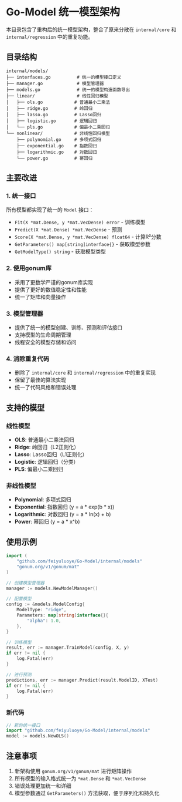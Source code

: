 # Go-Model 统一模型架构

本目录包含了重构后的统一模型架构，整合了原来分散在 `internal/core` 和 `internal/regression` 中的重复功能。

## 目录结构

```
internal/models/
├── interfaces.go          # 统一的模型接口定义
├── manager.go             # 模型管理器
├── models.go              # 统一的模型构造函数导出
├── linear/                # 线性回归模型
│   ├── ols.go            # 普通最小二乘法
│   ├── ridge.go          # 岭回归
│   ├── lasso.go          # Lasso回归
│   ├── logistic.go       # 逻辑回归
│   └── pls.go            # 偏最小二乘回归
└── nonlinear/            # 非线性回归模型
    ├── polynomial.go     # 多项式回归
    ├── exponential.go    # 指数回归
    ├── logarithmic.go    # 对数回归
    └── power.go          # 幂回归
```

## 主要改进

### 1. 统一接口
所有模型都实现了统一的 `Model` 接口：
- `Fit(X *mat.Dense, y *mat.VecDense) error` - 训练模型
- `Predict(X *mat.Dense) *mat.VecDense` - 预测
- `Score(X *mat.Dense, y *mat.VecDense) float64` - 计算R²分数
- `GetParameters() map[string]interface{}` - 获取模型参数
- `GetModelType() string` - 获取模型类型

### 2. 使用gonum库
- 采用了更数学严谨的gonum库实现
- 提供了更好的数值稳定性和性能
- 统一了矩阵和向量操作

### 3. 模型管理器
- 提供了统一的模型创建、训练、预测和评估接口
- 支持模型的生命周期管理
- 线程安全的模型存储和访问

### 4. 消除重复代码
- 删除了 `internal/core` 和 `internal/regression` 中的重复实现
- 保留了最佳的算法实现
- 统一了代码风格和错误处理

## 支持的模型

### 线性模型
- **OLS**: 普通最小二乘法回归
- **Ridge**: 岭回归（L2正则化）
- **Lasso**: Lasso回归（L1正则化）
- **Logistic**: 逻辑回归（分类）
- **PLS**: 偏最小二乘回归

### 非线性模型
- **Polynomial**: 多项式回归
- **Exponential**: 指数回归 (y = a * exp(b * x))
- **Logarithmic**: 对数回归 (y = a * ln(x) + b)
- **Power**: 幂回归 (y = a * x^b)

## 使用示例

```go
import (
    "github.com/feiyuluoye/Go-Model/internal/models"
    "gonum.org/v1/gonum/mat"
)

// 创建模型管理器
manager := models.NewModelManager()

// 配置模型
config := &models.ModelConfig{
    ModelType: "ridge",
    Parameters: map[string]interface{}{
        "alpha": 1.0,
    },
}

// 训练模型
result, err := manager.TrainModel(config, X, y)
if err != nil {
    log.Fatal(err)
}

// 进行预测
predictions, err := manager.Predict(result.ModelID, XTest)
if err != nil {
    log.Fatal(err)
}
```


### 新代码
```go
// 新的统一接口
import "github.com/feiyuluoye/Go-Model/internal/models"
model := models.NewOLS()
```

## 注意事项

1. 新架构使用 `gonum.org/v1/gonum/mat` 进行矩阵操作
2. 所有模型的输入格式统一为 `*mat.Dense` 和 `*mat.VecDense`
3. 错误处理更加统一和详细
4. 模型参数通过 `GetParameters()` 方法获取，便于序列化和持久化
